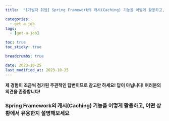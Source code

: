 ```yaml
---
title:  "[개발자 취업] Spring Framework의 캐시(Caching) 기능을 어떻게 활용하고, 어떤 상황에서 유용한지 설명해보세요"

categories:
  - get-a-job
tags:
  - [get-a-job]

toc: true
toc_sticky: true

breadcrumbs: true

date: 2023-10-25
last_modified_at: 2023-10-25
---
```


**제 경험이 조금씩 첨가된 주관적인 답변이므로 참고만 하세요! 답이 아닙니다! 여러분의 의견을 존중합니다!**

### Spring Framework의 캐시(Caching) 기능을 어떻게 활용하고, 어떤 상황에서 유용한지 설명해보세요
